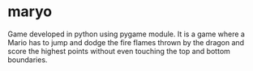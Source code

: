 # maryo
Game developed in python using pygame module. It is a game where a Mario has to jump and dodge the fire flames thrown by the dragon and score the highest points without even touching the top and bottom boundaries.
